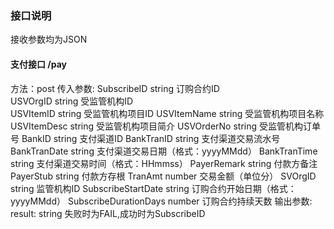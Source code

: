 
### 接口说明
接收参数均为JSON
#### 支付接口 /pay
方法：post
传入参数:
	SubscribeID   string      订购合约ID 	
	USVOrgID   string         受监管机构ID 	
	USVItemID   string        受监管机构项目ID 
	USVItemName   string      受监管机构项目名称 
	USVItemDesc   string      受监管机构项目简介 
	USVOrderNo   string       受监管机构订单号 
	BankID   string           支付渠道ID 
	BankTranID   string       支付渠道交易流水号 
	BankTranDate   string     支付渠道交易日期（格式：yyyyMMdd） 
	BankTranTime   string     支付渠道交易时间（格式：HHmmss） 
	PayerRemark   string      付款方备注 
	PayerStub   string        付款方存根 
	TranAmt   number          交易金额（单位分） 
	SVOrgID   string          监管机构ID 
	SubscribeStartDate   string    订购合约开始日期（格式：yyyyMMdd） 
	SubscribeDurationDays   number    订购合约持续天数 
输出参数:
result: string   失败时为FAIL,成功时为SubscribeID



